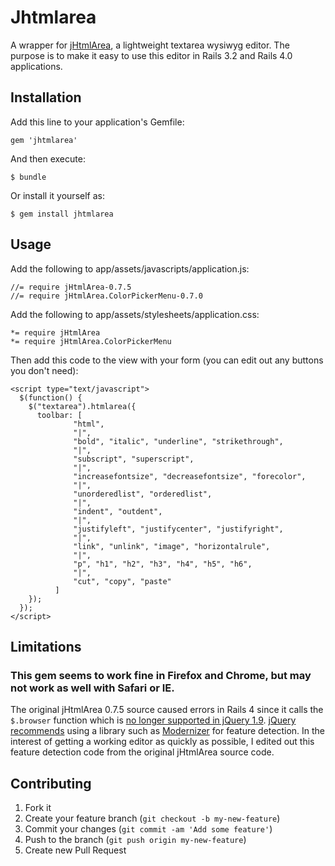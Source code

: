 # Jhtmlarea

A wrapper for [jHtmlArea](http://jhtmlarea.codeplex.com/), a lightweight textarea wysiwyg editor.  The purpose is to make it easy to use this editor in Rails 3.2 and Rails 4.0 applications.

## Installation

Add this line to your application's Gemfile:

    gem 'jhtmlarea'

And then execute:

    $ bundle

Or install it yourself as:

    $ gem install jhtmlarea

## Usage

Add the following to app/assets/javascripts/application.js:

    //= require jHtmlArea-0.7.5
    //= require jHtmlArea.ColorPickerMenu-0.7.0

Add the following to app/assets/stylesheets/application.css:

    *= require jHtmlArea
    *= require jHtmlArea.ColorPickerMenu

Then add this code to the view with your form (you can edit out any buttons you don't need):

~~~
<script type="text/javascript">    
  $(function() {
    $("textarea").htmlarea({
      toolbar: [
              "html",
              "|",
              "bold", "italic", "underline", "strikethrough",
              "|",
              "subscript", "superscript",
              "|",
              "increasefontsize", "decreasefontsize", "forecolor",
              "|",
              "unorderedlist", "orderedlist",
              "|",
              "indent", "outdent",
              "|",
              "justifyleft", "justifycenter", "justifyright",
              "|",
              "link", "unlink", "image", "horizontalrule",
              "|",
              "p", "h1", "h2", "h3", "h4", "h5", "h6",
              "|",
              "cut", "copy", "paste"
          ]
    }); 
  });
</script>
~~~

## Limitations

### This gem seems to work fine in Firefox and Chrome, but may not work as well with Safari or IE.

The original jHtmlArea 0.7.5 source caused errors in Rails 4 since it calls the `$.browser` function which is [no longer supported in jQuery 1.9](http://stackoverflow.com/questions/14524289/browser-is-undefined-error).  [jQuery recommends](http://jquery.com/upgrade-guide/1.9/#jquery-browser-removed) using a library such as [Modernizer](http://modernizr.com/) for feature detection.  In the interest of getting a working editor as quickly as possible, I edited out this feature detection code from the original jHtmlArea source code.

## Contributing

1. Fork it
2. Create your feature branch (`git checkout -b my-new-feature`)
3. Commit your changes (`git commit -am 'Add some feature'`)
4. Push to the branch (`git push origin my-new-feature`)
5. Create new Pull Request
